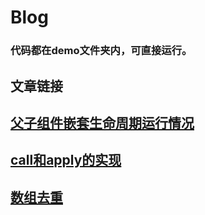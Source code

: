 # Blog

### 代码都在demo文件夹内，可直接运行。


## 文章链接

## [父子组件嵌套生命周期运行情况](./article/lifeCycle.md)
## [call和apply的实现](./article/call.md)
## [数组去重](./article/arrayUnique.md)
